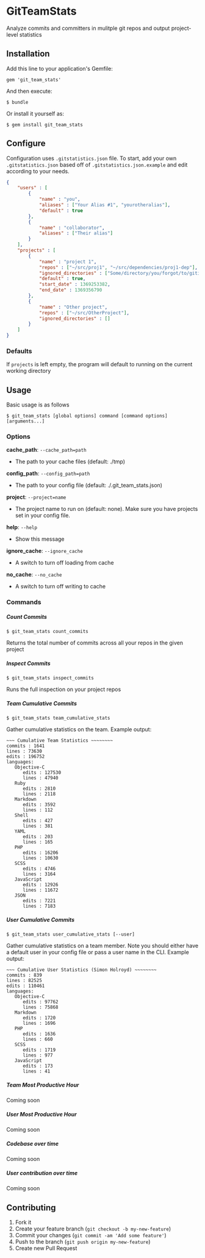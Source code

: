# GitTeamStats

Analyze commits and committers in mulitple git repos and output project-level statistics

## Installation

Add this line to your application's Gemfile:

    gem 'git_team_stats'

And then execute:

    $ bundle

Or install it yourself as:

    $ gem install git_team_stats


## Configure

Configuration uses ```.gitstatistics.json``` file.  To start, add your own ```.gitstatistics.json``` based off of ```.gitstatistics.json.example``` and edit according to your needs.  

```json
{
    "users" : [
        {
            "name" : "you",
            "aliases" : ["Your Alias #1", "yourotheralias"],
            "default" : true
        },
        {
            "name" : "collaborator",
            "aliases" : ["Their alias"]
        }
    ],
    "projects" : [
        {
            "name" : "project 1",
            "repos" : ["~/src/proj1", "~/src/dependencies/proj1-dep"],
            "ignored_directories" : ["Some/directory/you/forgot/to/gitignore/"],
            "default" : true,
            "start_date" : 1369253382,
            "end_date" : 1369356790
        },
        {
            "name" : "Other project",
            "repos" : ["~/src/OtherProject"],
            "ignored_directories" : []
        }
    ]
}
```

### Defaults

If ```projects``` is left empty, the program will default to running on the current working directory

## Usage

Basic usage is as follows

```
$ git_team_stats [global options] command [command options] [arguments...]
```

### Options

**cache_path**: ```--cache_path=path```
   - The path to your cache files (default: ./tmp)

**config_path**: ```--config_path=path```
   - The path to your config file (default: ./.git_team_stats.json)

**project**: ```--project=name```
   - The project name to run on (default: none).  Make sure you have projects set in your config file.

**help**: ```--help```
   - Show this message

**ignore_cache**: ```--ignore_cache```
   - A switch to turn off loading from cache

**no_cache**: ```--no_cache```
   - A switch to turn off writing to cache

### Commands

##### Count Commits

```
$ git_team_stats count_commits
```

Returns the total number of commits across all your repos in the given project


##### Inspect Commits

```
$ git_team_stats inspect_commits
```

Runs the full inspection on your project repos


##### Team Cumulative Commits

```
$ git_team_stats team_cumulative_stats
```

Gather cumulative statistics on the team.  Example output:

```
~~~ Cumulative Team Statistics ~~~~~~~~
commits : 1641
lines : 73630
edits : 196752
languages: 
   Objective-C
      edits : 127530
      lines : 47940
   Ruby
      edits : 2810
      lines : 2118
   Markdown
      edits : 3592
      lines : 112
   Shell
      edits : 427
      lines : 381
   YAML
      edits : 203
      lines : 165
   PHP
      edits : 16206
      lines : 10630
   SCSS
      edits : 4746
      lines : 3164
   JavaScript
      edits : 12926
      lines : 11672
   JSON
      edits : 7221
      lines : 7183
```


##### User Cumulative Commits

```
$ git_team_stats user_cumulative_stats [--user]
```

Gather cumulative statistics on a team member.  Note you should either have a default user in your config file or pass a user name in the CLI. Example output:

```
~~~ Cumulative User Statistics (Simon Holroyd) ~~~~~~~~
commits : 839
lines : 82525
edits : 110461
languages: 
   Objective-C
      edits : 97762
      lines : 75868
   Markdown
      edits : 1720
      lines : 1696
   PHP
      edits : 1636
      lines : 660
   SCSS
      edits : 1719
      lines : 977
   JavaScript
      edits : 173
      lines : 41
```


##### Team Most Productive Hour

Coming soon

##### User Most Productive Hour

Coming soon

##### Codebase over time

Coming soon

##### User contribution over time

Coming soon


## Contributing

1. Fork it
2. Create your feature branch (`git checkout -b my-new-feature`)
3. Commit your changes (`git commit -am 'Add some feature'`)
4. Push to the branch (`git push origin my-new-feature`)
5. Create new Pull Request
